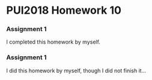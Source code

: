 # PUI2018 Homework 10

### Assignment 1
I completed this homework by myself.

### Assignment 1
I did this homework by myself, though I did not finish it...
